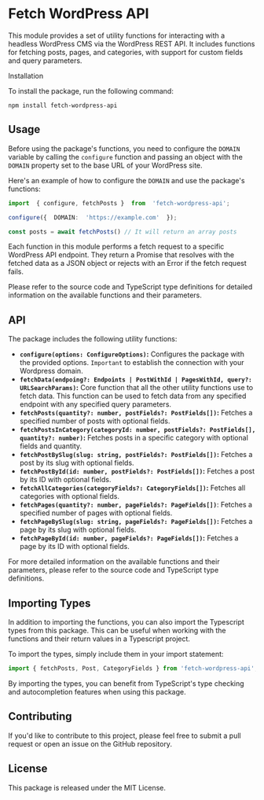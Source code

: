 # Fetch WordPress API

  

This module provides a set of utility functions for interacting with a headless WordPress CMS via the WordPress REST API. It includes functions for fetching posts, pages, and categories, with support for custom fields and query parameters.

Installation

To install the package, run the following command:

  

```
npm install fetch-wordpress-api
```

## Usage

Before using the package's functions, you need to configure the `DOMAIN` variable by calling the `configure` function and passing an object with the `DOMAIN` property set to the base URL of your WordPress site. 

Here's an example of how to configure the `DOMAIN` and use the package's functions:

```typescript
import  { configure, fetchPosts }  from  'fetch-wordpress-api'; 

configure({  DOMAIN:  'https://example.com'  });

const posts = await fetchPosts() // It will return an array posts
```

Each function in this module performs a fetch request to a specific WordPress API endpoint. They return a Promise that resolves with the fetched data as a JSON object or rejects with an Error if the fetch request fails.

Please refer to the source code and TypeScript type definitions for detailed information on the available functions and their parameters.

## API

The package includes the following utility functions:

-   **`configure(options: ConfigureOptions)`:**  Configures the package with the provided options. `Important` to establish the connection with your  Wordpress domain. 
- **`fetchData(endpoing?: Endpoints | PostWithId | PagesWithId, query?: URLSearchParams)`:** Core function that all the other utility functions use to fetch data. This function can be used to fetch data from any specified endpoint with any specified query parameters.
-   **`fetchPosts(quantity?: number, postFields?: PostFields[])`:** Fetches a specified number of posts with optional fields.
-   **`fetchPostsInCategory(categoryId: number, postFields?: PostFields[], quantity?: number)`:** Fetches posts in a specific category with optional fields and quantity.
-   **`fetchPostBySlug(slug: string, postFields?: PostFields[])`:** Fetches a post by its slug with optional fields.
-   **`fetchPostById(id: number, postFields?: PostFields[])`:** Fetches a post by its ID with optional fields.
-   **`fetchAllCategories(categoryFields?: CategoryFields[])`:** Fetches all categories with optional fields.
-   **`fetchPages(quantity?: number, pageFields?: PageFields[])`**: Fetches a specified number of pages with optional fields.
-   **`fetchPageBySlug(slug: string, pageFields?: PageFields[])`:** Fetches a page by its slug with optional fields.
-   **`fetchPageById(id: number, pageFields?: PageFields[])`:** Fetches a page by its ID with optional fields.

For more detailed information on the available functions and their parameters, please refer to the source code and TypeScript type definitions.
  
## Importing Types

In addition to importing the functions, you can also import the Typescript types from this package. This can be useful when working with the functions and their return values in a Typescript project. 

To import the types, simply include them in your import statement:

```typescript 
import { fetchPosts, Post, CategoryFields } from 'fetch-wordpress-api';
```
By importing the types, you can benefit from TypeScript's type checking and autocompletion features when using this package.

## Contributing

If you'd like to contribute to this project, please feel free to submit a pull request or open an issue on the GitHub repository.

## License

This package is released under the MIT License.